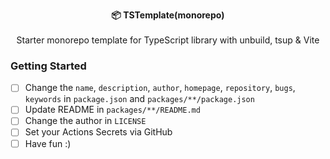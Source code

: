 <p align="center">
  <strong>📦 TSTemplate(monorepo)</strong><br><br>
  Starter monorepo template for TypeScript library with unbuild, tsup & Vite<br>
</p>

### Getting Started

- [ ] Change the `name`, `description`, `author`, `homepage`, `repository`, `bugs`, `keywords` in `package.json` and `packages/**/package.json`
- [ ] Update README in `packages/**/README.md`
- [ ] Change the author in `LICENSE`
- [ ] Set your Actions Secrets via GitHub
- [ ] Have fun :)
